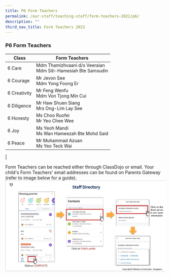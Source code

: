 ```yaml
---
title: P6 Form Teachers
permalink: /our-staff/teaching-staff/form-teachers-2022/p6/
description: ""
third_nav_title: Form Teachers 2023
---
```

### **P6 Form Teachers**

| Class| Form Teachers | 
| -------- | -------- |
| 6 Care | Mdm Thamizhvaani d/o Veeraian <br> Mdm Siti-Hamesiah Bte Samsudin |
| 6 Courage | Mr Jevon See <br> Mdm Yong Foong Er |
| 6 Creativity | Mr Feng Wenfu <br> Mdm Von Tjong Min Cui |
| 6 Diligence | Mr Haw Shuen Siang <br> Mrs Ong-Lim Lay See | 
| 6 Honesty | Ms Choo Ruofei <br> Mr Yeo Chee Wee | 
| 6 Joy | Ms Yeoh Mandi <br> Ms Wan Hameezah Bte Mohd Said | 
| 6 Peace | Mr Muhammad Azuan <br> Ms Yeo Teck Wai | 
|

Form Teachers can be reached either through ClassDojo or email. Your child's Form Teachers' email addresses can be found on Parents Gateway (refer to image below for a guide).
![](/images/PG-contacts2.jpg)